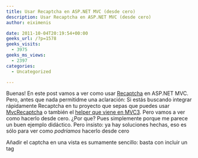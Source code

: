 ```yaml
---
title: Usar Recaptcha en ASP.NET MVC (desde cero)
description: Usar Recaptcha en ASP.NET MVC (desde cero)
author: eiximenis

date: 2011-10-04T20:19:54+00:00
geeks_url: /?p=1578
geeks_visits:
  - 3975
geeks_ms_views:
  - 2397
categories:
  - Uncategorized

---
```

Buenas! En este post vamos a ver como usar <a href="http://www.google.com/recaptcha" target="_blank" rel="noopener noreferrer">Recaptcha</a> en ASP.NET MVC. Pero, antes que nada permitidme una aclaración: Si estás buscando integrar rápidamente Recaptcha en tu proyecto que sepas que puedes usar <a href="http://mvcrecaptcha.codeplex.com/" target="_blank" rel="noopener noreferrer">MvcRecaptcha</a> o también el <a href="http://www.dotnetcurry.com/ShowArticle.aspx?ID=611" target="_blank" rel="noopener noreferrer">helper que viene en MVC3</a>. Pero vamos a ver como hacerlo desde cero. ¿Por que? Pues simplemente porque me parece un buen ejemplo didáctico. Pero insisto: ya hay soluciones hechas, eso es sólo para ver como _podríamos_ hacerlo desde cero

Añadir el captcha en una vista es sumamente sencillo: basta con incluir un tag <script> y dejar que él haga todo. También se puede crear usando javascript (lo que es útil si se quiere crear el captcha sólo si se cumplen ciertas condiciones en tiempo de ejecución), pero no vamos a verlo aquí (todos los detalles están en <http://code.google.com/intl/ca/apis/recaptcha/docs/display.html> en el apartado de “Ajax API”).

Para añadir recaptcha en nuestra página basta simplemente con añadir el siguiente código script:

<div style="border-bottom: silver 1px solid; text-align: left; border-left: silver 1px solid; padding-bottom: 4px; line-height: 12pt; background-color: #f4f4f4; margin: 20px 0px 10px; padding-left: 4px; width: 97.5%; padding-right: 4px; font-family: &#39;Courier New&#39;, courier, monospace; direction: ltr; max-height: 200px; font-size: 8pt; overflow: auto; border-top: silver 1px solid; cursor: text; border-right: silver 1px solid; padding-top: 4px" id="codeSnippetWrapper">
  <pre style="border-bottom-style: none; text-align: left; padding-bottom: 0px; line-height: 12pt; background-color: #f4f4f4; margin: 0em; border-left-style: none; padding-left: 0px; width: 100%; padding-right: 0px; font-family: &#39;Courier New&#39;, courier, monospace; direction: ltr; border-top-style: none; color: black; border-right-style: none; font-size: 8pt; overflow: visible; padding-top: 0px" id="codeSnippet">&lt;script type=<span style="color: #006080">"text/javascript"</span><br />     src=<span style="color: #006080">"http://www.google.com/recaptcha/api/challenge?k=CLAVE_PUBLICA"</span>&gt;<br />  &lt;/script&gt;</pre>
  
  <p>
    </div> 
    
    <p>
      Este tag <script> renderizará el captcha en la posición donde se incluya.
    </p>
    
    <p>
      Vamos a crearnos un helper que nos genere este tag script. El código es trivial:
    </p>
    
    <div style="border-bottom: silver 1px solid; text-align: left; border-left: silver 1px solid; padding-bottom: 4px; line-height: 12pt; background-color: #f4f4f4; margin: 20px 0px 10px; padding-left: 4px; width: 97.5%; padding-right: 4px; font-family: &#39;Courier New&#39;, courier, monospace; direction: ltr; max-height: 200px; font-size: 8pt; overflow: auto; border-top: silver 1px solid; cursor: text; border-right: silver 1px solid; padding-top: 4px" id="codeSnippetWrapper">
      <pre style="border-bottom-style: none; text-align: left; padding-bottom: 0px; line-height: 12pt; background-color: #f4f4f4; margin: 0em; border-left-style: none; padding-left: 0px; width: 100%; padding-right: 0px; font-family: &#39;Courier New&#39;, courier, monospace; direction: ltr; border-top-style: none; color: black; border-right-style: none; font-size: 8pt; overflow: visible; padding-top: 0px" id="codeSnippet"><span style="color: #0000ff">public</span> <span style="color: #0000ff">static</span> <span style="color: #0000ff">class</span> RecaptchaExtensions<br />{<br />    <span style="color: #0000ff">public</span> <span style="color: #0000ff">static</span> IHtmlString Recaptcha(<span style="color: #0000ff">this</span> HtmlHelper @<span style="color: #0000ff">this</span>)<br />    {<br />        <span style="color: #0000ff">return</span> Recaptcha(@<span style="color: #0000ff">this</span>, <span style="color: #006080">"RecaptchaPublicKey"</span>);<br />    }<br />    <span style="color: #0000ff">public</span> <span style="color: #0000ff">static</span> IHtmlString Recaptcha(<span style="color: #0000ff">this</span> HtmlHelper @<span style="color: #0000ff">this</span>, <span style="color: #0000ff">string</span> publicKeyId)<br />    {<br />        var publicKey = ConfigurationManager.AppSettings[publicKeyId];<br />        <span style="color: #0000ff">return</span> DoRecaptcha(@<span style="color: #0000ff">this</span>, publicKey);<br />    }<br /><br />    <span style="color: #0000ff">private</span> <span style="color: #0000ff">static</span> IHtmlString DoRecaptcha(<span style="color: #0000ff">this</span> HtmlHelper @<span style="color: #0000ff">this</span>, <span style="color: #0000ff">string</span> publicKey)<br />    {<br />        var tagBuilder = <span style="color: #0000ff">new</span> TagBuilder(<span style="color: #006080">"script"</span>);<br />        tagBuilder.Attributes.Add(<span style="color: #006080">"type"</span>, <span style="color: #006080">"text/javascript"</span>);<br />        tagBuilder.Attributes.Add(<span style="color: #006080">"src"</span>, <span style="color: #0000ff">string</span>.Concat(<span style="color: #006080">"http://www.google.com/recaptcha/api/challenge?k="</span>, publicKey));<br /><br />        <span style="color: #0000ff">return</span> MvcHtmlString.Create(tagBuilder.ToString(TagRenderMode.Normal));<br />    }<br />}<br /></pre>
      
      <p>
        </div> 
        
        <p>
          El método que realmente realiza el trabajo es el método privado DoRecaptcha, que usa un objeto <a href="http://msdn.microsoft.com/en-us/library/system.web.mvc.tagbuilder.aspx" target="_blank" rel="noopener noreferrer">TagBuilder</a> para construir el tag <script>. Fijaos en que el valor de retorno de las funciones del helper es <a href="http://msdn.microsoft.com/en-us/library/system.web.ihtmlstring.aspx" target="_blank" rel="noopener noreferrer">IHtmlString</a>.
        </p>
        
        <p>
          La función Recaptcha del helper recibe un parámetro que es el nombre del <appSetting> donde hay la clave pública de Recaptcha (hay una versión sin parámetreos que usa el <appSetting> cuya clave sea <em>RecaptchaPublicKey</em>.
        </p>
        
        <p>
          Usar el helper es muy sencillo:
        </p>
        
        <div style="border-bottom: silver 1px solid; text-align: left; border-left: silver 1px solid; padding-bottom: 4px; line-height: 12pt; background-color: #f4f4f4; margin: 20px 0px 10px; padding-left: 4px; width: 97.5%; padding-right: 4px; font-family: &#39;Courier New&#39;, courier, monospace; direction: ltr; max-height: 200px; font-size: 8pt; overflow: auto; border-top: silver 1px solid; cursor: text; border-right: silver 1px solid; padding-top: 4px" id="codeSnippetWrapper">
          <pre style="border-bottom-style: none; text-align: left; padding-bottom: 0px; line-height: 12pt; background-color: #f4f4f4; margin: 0em; border-left-style: none; padding-left: 0px; width: 100%; padding-right: 0px; font-family: &#39;Courier New&#39;, courier, monospace; direction: ltr; border-top-style: none; color: black; border-right-style: none; font-size: 8pt; overflow: visible; padding-top: 0px" id="codeSnippet">&lt;div&gt;<br />    Necesitamos asegurarnos que eres humano. Actualmente sólo aceptamos<br />    &lt;i&gt;Humanos estándar&lt;/i&gt;:<br />    @Html.Recaptcha()<br />&lt;/div&gt;<br /></pre>
          
          <p>
            </div> 
            
            <p>
              Perfecto! Estamos listos para lo realmente interesante: Comprobar que el resultado que entra el usuario es válido.
            </p>
            
            <p>
              Para ello, si consultamos <a href="http://code.google.com/intl/ca/apis/recaptcha/docs/verify.html" target="_blank" rel="noopener noreferrer">la página donde se describe el proceso de verificación</a> veremos que necesitamos 4 valores:
            </p>
            
            <ol>
              <li>
                La IP del cliente
              </li>
              <li>
                La clave <em>privada</em> de Recaptcha
              </li>
              <li>
                Dos valores adicionales, llamados <em>challenge </em>y <em>response</em> que nos envía recaptcha (son campos añadidos al formulario). Los nombres de los dos campos son <em>recaptcha_challenge_field</em> y <em>recaptcha_response_field</em>.
              </li>
            </ol>
            
            <p>
              Bueno, para validar que el usuario ha dado de alta el captcha, lo podríamos hacer de muchas maneras, pero yo he escogido un <strong>filtro de acción</strong>. Eso me va a permitir decorar la acción del controlador de la siguiente manera:
            </p>
            
            <div style="border-bottom: silver 1px solid; text-align: left; border-left: silver 1px solid; padding-bottom: 4px; line-height: 12pt; background-color: #f4f4f4; margin: 20px 0px 10px; padding-left: 4px; width: 97.5%; padding-right: 4px; font-family: &#39;Courier New&#39;, courier, monospace; direction: ltr; max-height: 200px; font-size: 8pt; overflow: auto; border-top: silver 1px solid; cursor: text; border-right: silver 1px solid; padding-top: 4px" id="codeSnippetWrapper">
              <pre style="border-bottom-style: none; text-align: left; padding-bottom: 0px; line-height: 12pt; background-color: #f4f4f4; margin: 0em; border-left-style: none; padding-left: 0px; width: 100%; padding-right: 0px; font-family: &#39;Courier New&#39;, courier, monospace; direction: ltr; border-top-style: none; color: black; border-right-style: none; font-size: 8pt; overflow: visible; padding-top: 0px" id="codeSnippet">[HttpPost]<br />[Recaptcha(Name=<span style="color: #006080">"Captcha"</span>)]<br /><span style="color: #0000ff">public</span> ActionResult Register(RegisterModel model)<br />{<br /><span style="color: #008000">//...</span><br />}<br /></pre>
              
              <p>
                </div> 
                
                <p>
                  Si la validación con Recaptcha es errónea el flitro dejará un error en ModelState con la clave indicada en el parámetro <em>Name </em>(aquí el mensaje es fijo, pero por supuesto podría ser variable)<em>. </em>El filtro lo configuraremos para que se ejecute <em>antes</em> de la acción, por lo que, dentro del método <em>Register</em> podremos usar ModelState.IsValid para preguntar si todo está correcto (incluyendo el captcha).
                </p>
                
                <p>
                  El uso de un filtro de acción es interesante porque elimina toda esa lógica de comprobación de la acción del controlador.
                </p>
                
                <p>
                  Bueno, si revisamos de nuevo la documentación de Recaptcha, vemos que debemos usar los 4 valores mencionados anteriormente y realizar un POST a la dirección <a href="http://www.google.com/recaptcha/api/verify">http://www.google.com/recaptcha/api/verify</a>. La respuesta de este POST nos indicará si la validación ha sido correcta (la primera línea valdrá true) o ha sido incorrecta (valdrá false). ¡Y ya está!
                </p>
                
                <p>
                  Para crear el filtro, derivamos de la clase ActionFilterAttribute y redefinimos el método OnActionExecuting, para que se ejecute justo ANTES de la acción del controlador:
                </p>
                
                <div style="border-bottom: silver 1px solid; text-align: left; border-left: silver 1px solid; padding-bottom: 4px; line-height: 12pt; background-color: #f4f4f4; margin: 20px 0px 10px; padding-left: 4px; width: 97.5%; padding-right: 4px; font-family: &#39;Courier New&#39;, courier, monospace; direction: ltr; max-height: 200px; font-size: 8pt; overflow: auto; border-top: silver 1px solid; cursor: text; border-right: silver 1px solid; padding-top: 4px" id="codeSnippetWrapper">
                  <pre style="border-bottom-style: none; text-align: left; padding-bottom: 0px; line-height: 12pt; background-color: #f4f4f4; margin: 0em; border-left-style: none; padding-left: 0px; width: 100%; padding-right: 0px; font-family: &#39;Courier New&#39;, courier, monospace; direction: ltr; border-top-style: none; color: black; border-right-style: none; font-size: 8pt; overflow: visible; padding-top: 0px" id="codeSnippet"><span style="color: #0000ff">public</span> <span style="color: #0000ff">class</span> RecaptchaAttribute : ActionFilterAttribute<br />{<br />    <span style="color: #0000ff">public</span> <span style="color: #0000ff">string</span> Name { get; set; }<br /><br />    <span style="color: #0000ff">public</span> <span style="color: #0000ff">override</span> <span style="color: #0000ff">void</span> OnActionExecuting(ActionExecutingContext filterContext)<br />    {<br />        var request = filterContext.RequestContext.HttpContext.Request;<br />        var challenge = request.Form[<span style="color: #006080">"recaptcha_challenge_field"</span>];<br />        var response = request.Form[<span style="color: #006080">"recaptcha_response_field"</span>];<br />        <span style="color: #0000ff">const</span> <span style="color: #0000ff">string</span> postUrl = <span style="color: #006080">"http://www.google.com/recaptcha/api/verify"</span>;<br />        var result = PerformPost(request.UserHostAddress, challenge, response, postUrl);<br />        <span style="color: #0000ff">if</span> (!result)<br />        {<br />            filterContext.Controller.ViewData.ModelState.AddModelError<br />               (Name ?? <span style="color: #0000ff">string</span>.Empty, <span style="color: #006080">"Recaptcha incorrecto"</span>);<br />        }<br />    }<br /><br /> }<br /></pre>
                  
                  <p>
                    </div> 
                    
                    <p>
                      Este es el código básico: Recogemos los dos campos recaptcha_challenge_field y recaptcha_response_field, realizamos el POST y si el resultado NO es correcto añadimos un error usando el método AddModelError de ModelState.
                    </p>
                    
                    <p>
                      El método PerformPost sería tal y como sigue:
                    </p>
                    
                    <div style="border-bottom: silver 1px solid; text-align: left; border-left: silver 1px solid; padding-bottom: 4px; line-height: 12pt; background-color: #f4f4f4; margin: 20px 0px 10px; padding-left: 4px; width: 97.5%; padding-right: 4px; font-family: &#39;Courier New&#39;, courier, monospace; direction: ltr; max-height: 200px; font-size: 8pt; overflow: auto; border-top: silver 1px solid; cursor: text; border-right: silver 1px solid; padding-top: 4px" id="codeSnippetWrapper">
                      <pre style="border-bottom-style: none; text-align: left; padding-bottom: 0px; line-height: 12pt; background-color: #f4f4f4; margin: 0em; border-left-style: none; padding-left: 0px; width: 100%; padding-right: 0px; font-family: &#39;Courier New&#39;, courier, monospace; direction: ltr; border-top-style: none; color: black; border-right-style: none; font-size: 8pt; overflow: visible; padding-top: 0px" id="codeSnippet"><span style="color: #0000ff">private</span> <span style="color: #0000ff">bool</span> PerformPost(<span style="color: #0000ff">string</span> remoteip, <span style="color: #0000ff">string</span> challenge, <span style="color: #0000ff">string</span> response, <span style="color: #0000ff">string</span> postUrl)<br />{<br />    var request = WebRequest.Create(postUrl);<br />    request.Method = <span style="color: #006080">"POST"</span>;<br />    request.ContentType = <span style="color: #006080">"application/x-www-form-urlencoded"</span>;<br />    var stream = request.GetRequestStream();<br />    var privateKey = ConfigurationManager.AppSettings[<span style="color: #006080">"RecaptchaPrivateKey"</span>];<br />    <span style="color: #0000ff">using</span> (var sw = <span style="color: #0000ff">new</span> StreamWriter(stream))<br />    {<br />        <span style="color: #0000ff">const</span> <span style="color: #0000ff">string</span> data = <span style="color: #006080">"privatekey={0}&remoteip={1}&challenge={2}&response={3}"</span>;<br />        sw.Write(data, privateKey, remoteip, challenge, response);<br />    }<br />    var recaptchaResponse = request.GetResponse();<br />    <span style="color: #0000ff">string</span> recaptchaData = <span style="color: #0000ff">null</span>;<br />    var recaptchaStream = recaptchaResponse.GetResponseStream();<br />    <span style="color: #0000ff">if</span> (recaptchaStream != <span style="color: #0000ff">null</span>)<br />    {<br />        <span style="color: #0000ff">using</span> (var sr = <span style="color: #0000ff">new</span> StreamReader(recaptchaStream))<br />        {<br />            recaptchaData = sr.ReadToEnd();<br />        }<br />        <span style="color: #0000ff">return</span> ParseResponse(recaptchaData);<br />    }<br />    <span style="color: #0000ff">else</span> <span style="color: #0000ff">return</span> <span style="color: #0000ff">false</span>;<br />}<br /></pre>
                      
                      <p>
                        </div> 
                        
                        <p>
                          Usamos la clase WebRequest para realizar una petición POST con los campos indicados. Fijaos en la definición de la variable data que contiene las variables en el formato típico de post: <em>nombre=valor&nombre=valor&</em>… Luego simplemente volcamos esa variable en el stream de la request del objeto WebRequest.
                        </p>
                        
                        <p>
                          Finalmente recogemos la respuesta, la guardamos toda en una cadena y la parseamos con el método ParseResponse que es tal y como sigue:
                        </p>
                        
                        <div style="border-bottom: silver 1px solid; text-align: left; border-left: silver 1px solid; padding-bottom: 4px; line-height: 12pt; background-color: #f4f4f4; margin: 20px 0px 10px; padding-left: 4px; width: 97.5%; padding-right: 4px; font-family: &#39;Courier New&#39;, courier, monospace; direction: ltr; max-height: 200px; font-size: 8pt; overflow: auto; border-top: silver 1px solid; cursor: text; border-right: silver 1px solid; padding-top: 4px" id="codeSnippetWrapper">
                          <pre style="border-bottom-style: none; text-align: left; padding-bottom: 0px; line-height: 12pt; background-color: #f4f4f4; margin: 0em; border-left-style: none; padding-left: 0px; width: 100%; padding-right: 0px; font-family: &#39;Courier New&#39;, courier, monospace; direction: ltr; border-top-style: none; color: black; border-right-style: none; font-size: 8pt; overflow: visible; padding-top: 0px" id="codeSnippet"><span style="color: #0000ff">private</span> <span style="color: #0000ff">static</span> <span style="color: #0000ff">bool</span> ParseResponse(<span style="color: #0000ff">string</span> recaptchaData)<br />{<br />    var reader = <span style="color: #0000ff">new</span> StringReader(recaptchaData);<br />    var first = reader.ReadLine();<br />    var result = <span style="color: #0000ff">false</span>;<br />    <span style="color: #0000ff">if</span> (first != <span style="color: #0000ff">null</span>)<br />    {<br />        first = first.ToLowerInvariant();<br />        <span style="color: #0000ff">bool</span>.TryParse(first, <span style="color: #0000ff">out</span> result);<br />    }<br /><br />    <span style="color: #0000ff">return</span> result;<br />}<br /></pre>
                          
                          <p>
                            </div> 
                            
                            <p>
                              Más simple imposible: leemos la primera línea y miramos si es true o false. Esa primera línea nos indica si ha ido bien o mal la validación del captcha.
                            </p>
                            
                            <p>
                              Y listos! Por supuesto en la vista podemos usar Html.ValidationMessage para añadir el mensaje de error en caso de que la validación del captcha sea incorrecta:
                            </p>
                            
                            <div style="border-bottom: silver 1px solid; text-align: left; border-left: silver 1px solid; padding-bottom: 4px; line-height: 12pt; background-color: #f4f4f4; margin: 20px 0px 10px; padding-left: 4px; width: 97.5%; padding-right: 4px; font-family: &#39;Courier New&#39;, courier, monospace; direction: ltr; max-height: 200px; font-size: 8pt; overflow: auto; border-top: silver 1px solid; cursor: text; border-right: silver 1px solid; padding-top: 4px" id="codeSnippetWrapper">
                              <pre style="border-bottom-style: none; text-align: left; padding-bottom: 0px; line-height: 12pt; background-color: #f4f4f4; margin: 0em; border-left-style: none; padding-left: 0px; width: 100%; padding-right: 0px; font-family: &#39;Courier New&#39;, courier, monospace; direction: ltr; border-top-style: none; color: black; border-right-style: none; font-size: 8pt; overflow: visible; padding-top: 0px" id="codeSnippet">@Html.ValidationMessage("Captcha")<br /><br /></pre>
                              
                              <p>
                                </div> 
                                
                                <p>
                                  El lugar donde coloquemos este llamada a Htm.ValidationMessage es donde aparecerá el mensaje de error en caso de que la validación del captcha sea incorrecta. Por supuesto el parámetro de ValidationMessage es la misma cadena que el valor del atributo Name del ActionFilter (en mi caso <em>Captcha</em>).
                                </p>
                                
                                <p>
                                  Nos falta ver el código de la acción del controlador, pero no tiene ningún secreto:
                                </p>
                                
                                <div style="border-bottom: silver 1px solid; text-align: left; border-left: silver 1px solid; padding-bottom: 4px; line-height: 12pt; background-color: #f4f4f4; margin: 20px 0px 10px; padding-left: 4px; width: 97.5%; padding-right: 4px; font-family: &#39;Courier New&#39;, courier, monospace; direction: ltr; max-height: 200px; font-size: 8pt; overflow: auto; border-top: silver 1px solid; cursor: text; border-right: silver 1px solid; padding-top: 4px" id="codeSnippetWrapper">
                                  <pre style="border-bottom-style: none; text-align: left; padding-bottom: 0px; line-height: 12pt; background-color: #f4f4f4; margin: 0em; border-left-style: none; padding-left: 0px; width: 100%; padding-right: 0px; font-family: &#39;Courier New&#39;, courier, monospace; direction: ltr; border-top-style: none; color: black; border-right-style: none; font-size: 8pt; overflow: visible; padding-top: 0px" id="codeSnippet">[HttpPost]<br />[Recaptcha(Name=<span style="color: #006080">"Captcha"</span>)]<br /><span style="color: #0000ff">public</span> ActionResult Register(RegisterModel model)<br />{<br />    <span style="color: #0000ff">if</span> (ModelState.IsValid)<br />    {<br />        <span style="color: #008000">// Creamos el usuario y lo autenticamos</span><br />    }<br />    <span style="color: #008000">// Si llegamos aquí hay algun error (puede ser el captcha</span><br />    <span style="color: #008000">// puede ser cualquier otro).</span><br />    <span style="color: #0000ff">return</span> View(model);<br />}<br /></pre>
                                  
                                  <p>
                                    </div> 
                                    
                                    <p>
                                      Una prueba rápida nos permite ver que efectivamente si el usuario falla el captcha aparece el mensaje de error:
                                    </p>
                                    
                                    <p>
                                      <a href="http://geeks.ms/cfs-file.ashx/__key/CommunityServer.Blogs.Components.WeblogFiles/etomas/image_5F00_63393F3D.png"><img style="background-image: none; border-bottom: 0px; border-left: 0px; padding-left: 0px; padding-right: 0px; display: inline; border-top: 0px; border-right: 0px; padding-top: 0px" title="image" border="0" alt="image" src="http://geeks.ms/cfs-file.ashx/__key/CommunityServer.Blogs.Components.WeblogFiles/etomas/image_5F00_thumb_5F00_6E162085.png" width="244" height="88" /></a>
                                    </p>
                                    
                                    <p>
                                      Y eso es todo!
                                    </p>
                                    
                                    <p>
                                      En este post hemos visto como usar un ActionFilter para integrar la validación de Recaptcha en nuestro site de forma sencilla y fácil.
                                    </p>
                                    
                                    <p>
                                      Insisto en lo que os he dicho al principio: hay soluciones ya hechas para integrar Recaptcha, pero a veces está bien ver las cosas desde cero, saber como funcionan e intentar ver como afrontarlas, no? Porque si siempre nos lo dan todo masticado… que gracia tiene?
                                    </p>
                                    
                                    <p>
                                      Un saludo! 😀
                                    </p>